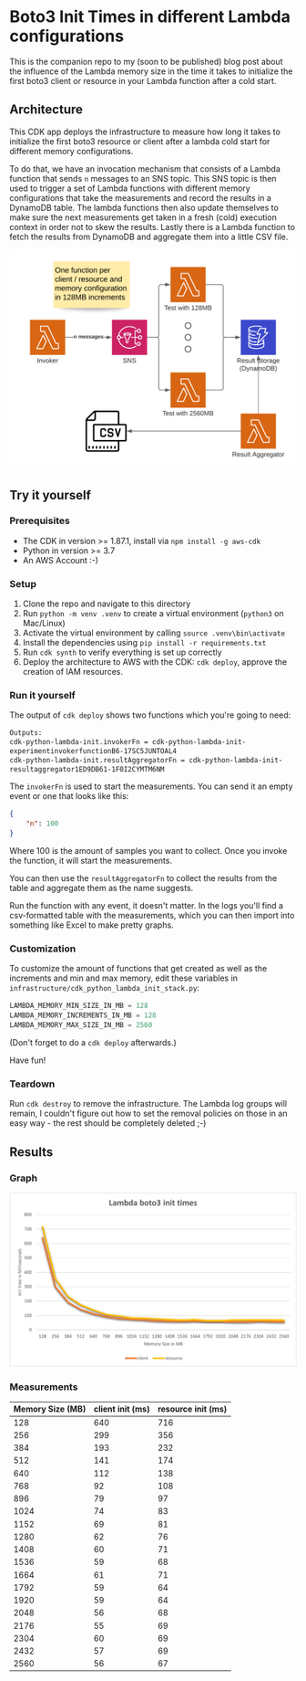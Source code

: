 
# Boto3 Init Times in different Lambda configurations

This is the companion repo to my (soon to be published) blog post about the influence of the Lambda memory size in the time it takes to initialize the first boto3 client or resource in your Lambda function after a cold start.

## Architecture

This CDK app deploys the infrastructure to measure how long it takes to initialize the first boto3 resource or client after a lambda cold start for different memory configurations.

To do that, we have an invocation mechanism that consists of a Lambda function that sends `n` messages to an SNS topic.
This SNS topic is then used to trigger a set of Lambda functions with different memory configurations that take the measurements and record the results in a DynamoDB table.
The lambda functions then also update themselves to make sure the next measurements get taken in a fresh (cold) execution context in order not to skew the results.
Lastly there is a Lambda function to fetch the results from DynamoDB and aggregate them into a little CSV file.

![Architecture diagram](architecture.png)

## Try it yourself

### Prerequisites

- The CDK in version >= 1.87.1, install via `npm install -g aws-cdk`
- Python in version >= 3.7
- An AWS Account :-)

### Setup

1. Clone the repo and navigate to this directory
2. Run `python -m venv .venv` to create a virtual environment (`python3` on Mac/Linux)
3. Activate the virtual environment by calling `source .venv\bin\activate`
4. Install the dependencies using `pip install -r requirements.txt`
5. Run `cdk synth` to verify everything is set up correctly
6. Deploy the architecture to AWS with the CDK: `cdk deploy`, approve the creation of IAM resources.

### Run it yourself

The output of `cdk deploy` shows two functions which you're going to need:

```text
Outputs:
cdk-python-lambda-init.invokerFn = cdk-python-lambda-init-experimentinvokerfunctionB6-17SC5JUNTOAL4
cdk-python-lambda-init.resultAggregatorFn = cdk-python-lambda-init-resultaggregator1ED9DB61-1F0I2CYMTM6NM
```

The `invokerFn` is used to start the measurements.
You can send it an empty event or one that looks like this:

```json
{
    "n": 100
}
```

Where 100 is the amount of samples you want to collect. Once you invoke the function, it will start the measurements.

You can then use the `resultAggregatorFn` to collect the results from the table and aggregate them as the name suggests.

Run the function with any event, it doesn't matter. In the logs you'll find a csv-formatted table with the measurements, which you can then import into something like Excel to make pretty graphs.

### Customization

To customize the amount of functions that get created as well as the increments and min and max memory, edit these variables in `infrastructure/cdk_python_lambda_init_stack.py`:

```python
LAMBDA_MEMORY_MIN_SIZE_IN_MB = 128
LAMBDA_MEMORY_INCREMENTS_IN_MB = 128
LAMBDA_MEMORY_MAX_SIZE_IN_MB = 2560
```

(Don't forget to do a `cdk deploy` afterwards.)

Have fun!

### Teardown

Run `cdk destroy` to remove the infrastructure. The Lambda log groups will remain, I couldn't figure out how to set the removal policies on those in an easy way - the rest should be completely deleted ;-)


## Results

### Graph

![](lambda_boto3_graph.png)

### Measurements

| Memory Size (MB) | client init (ms) | resource init (ms) |
|------------------|------------------|--------------------|
| 128              | 640              | 716                |
| 256              | 299              | 356                |
| 384              | 193              | 232                |
| 512              | 141              | 174                |
| 640              | 112              | 138                |
| 768              | 92               | 108                |
| 896              | 79               | 97                 |
| 1024             | 74               | 83                 |
| 1152             | 69               | 81                 |
| 1280             | 62               | 76                 |
| 1408             | 60               | 71                 |
| 1536             | 59               | 68                 |
| 1664             | 61               | 71                 |
| 1792             | 59               | 64                 |
| 1920             | 59               | 64                 |
| 2048             | 56               | 68                 |
| 2176             | 55               | 69                 |
| 2304             | 60               | 69                 |
| 2432             | 57               | 69                 |
| 2560             | 56               | 67                 |